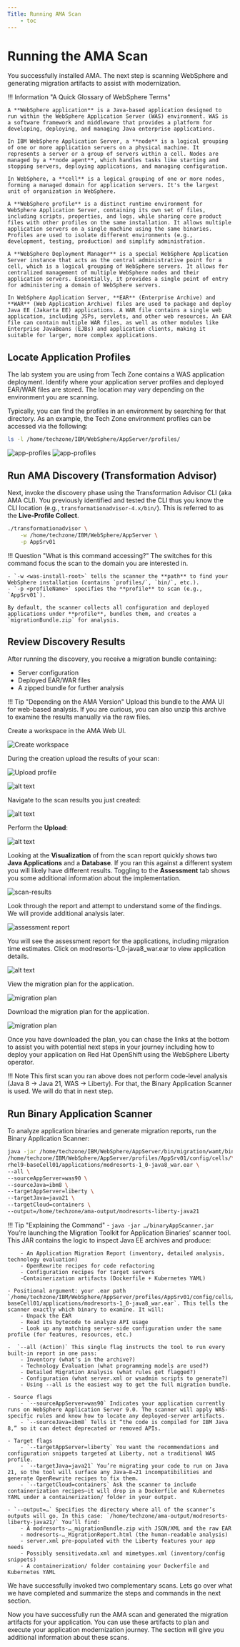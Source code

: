 ```yaml
---
Title: Running AMA Scan
    - toc
---
```


# Running the AMA Scan

You successfully installed AMA.  The next step is scanning WebSphere and generating migration artifacts to assist with modernization.

!!! Information "A Quick Glossary of WebSphere Terms"
    
    A **WebSphere application** is a Java-based application designed to run within the WebSphere Application Server (WAS) environment. WAS is a software framework and middleware that provides a platform for developing, deploying, and managing Java enterprise applications.

    In IBM WebSphere Application Server, a **node** is a logical grouping of one or more application servers on a physical machine. It represents a server or a group of servers within a cell. Nodes are managed by a **node agent**, which handles tasks like starting and stopping servers, deploying applications, and managing configuration. 

    In WebSphere, a **cell** is a logical grouping of one or more nodes, forming a managed domain for application servers. It's the largest unit of organization in WebSphere.

    A **WebSphere profile** is a distinct runtime environment for WebSphere Application Server, containing its own set of files, including scripts, properties, and logs, while sharing core product files with other profiles on the same installation. It allows multiple application servers on a single machine using the same binaries. Profiles are used to isolate different environments (e.g., development, testing, production) and simplify administration.

    A **WebSphere Deployment Manager** is a special WebSphere Application Server instance that acts as the central administrative point for a cell, which is a logical grouping of WebSphere servers. It allows for centralized management of multiple WebSphere nodes and their application servers. Essentially, it provides a single point of entry for administering a domain of WebSphere servers.

    In WebSphere Application Server, **EAR** (Enterprise Archive) and **WAR** (Web Application Archive) files are used to package and deploy Java EE (Jakarta EE) applications. A WAR file contains a single web application, including JSPs, servlets, and other web resources. An EAR file can contain multiple WAR files, as well as other modules like Enterprise JavaBeans (EJBs) and application clients, making it suitable for larger, more complex applications. 

## Locate Application Profiles

The lab system you are using from Tech Zone contains a WAS application deployment. Identify where your application server profiles and deployed EAR/WAR files are stored. The location may vary depending on the environment you are scanning.

Typically, you can find the profiles in an environment by searching for that directory.  As an example, the Tech Zone environment profiles can be accessed via the following:

```bash
ls -l /home/techzone/IBM/WebSphere/AppServer/profiles/
```

![app-profiles](./images/ama/ama-profiles.png)
![app-profiles](./images/app-server-profiles.png)

## Run AMA Discovery (Transformation Advisor)

Next, invoke the discovery phase using the Transformation Advisor CLI (aka AMA CLI). You previously identified and tested the CLI thus you know the CLI location (e.g., `transformationadvisor-4.x/bin/`).  This is referred to as the **Live-Profile Collect**.

```bash
./transformationadvisor \
    -w /home/techzone/IBM/WebSphere/AppServer \
    -p AppSrv01
```

!!! Question "What is this command accessing?"
    The switches for this command focus the scan to the domain you are interested in.

    - `-w <was-install-root>` tells the scanner the **path** to find your WebSphere installation (contains `profiles/`, `bin/`, etc.).
    - `-p <profileName>` specifies the **profile** to scan (e.g., `AppSrv01`).
    
    By default, the scanner collects all configuration and deployed applications under **profile**, bundles them, and creates a `migrationBundle.zip` for analysis.

## Review Discovery Results

After running the discovery, you receive a migration bundle containing:

- Server configuration
- Deployed EAR/WAR files
- A zipped bundle for further analysis

!!! Tip "Depending on the AMA Version"
    Upload this bundle to the AMA UI for web-based analysis.  If you are curious, you can also unzip this archive to examine the results manually via the raw files.

Create a workspace in the AMA Web UI.

![Create workspace](./images/ama/ama-create-workspace.png)

During the creation upload the results of your scan:

![Upload profile](./images/upload-result.png)

![alt text](./images/upload-data.png)

Navigate to the scan results you just created:

![alt text](./images/locate-appscan.png)

Perform the **Upload**:

![alt text](./images/ama-upload-data.png)

Looking at the **Visualization** of from the scan report quickly shows two **Java Applications** and a **Database**.  If you ran this against a different system you will likely have different results.  Toggling to the **Assessment** tab shows you some additional information about the implementation.

![scan-results](./images/detailed-migration-ass-report.png)

Look through the report and attempt to understand some of the findings.  We will provide additional analysis later.

![assessment report](./images/ama-assement.png)

You will see the assessment report for the applications, including migration time estimates. Click on modresorts-1_0-java8_war.ear to view application details.

![alt text](./images/ama-assessment-page.png)

View the migration plan for the application.

![migration plan](./images/view-migration.png)

Download the migration plan for the application.

![migration plan](./images/download-migration.png)

Once you have downloaded the plan, you can chase the links at the bottom to assist you with potential next steps in your journey including  how to deploy your application on Red Hat OpenShift using the WebSphere Liberty operator.

!!! Note 
    This first scan you ran above does not perform code-level analysis (Java 8 → Java 21, WAS → Liberty). For that, the Binary Application Scanner is used.  We will do that in next step.


## Run Binary Application Scanner

To analyze application binaries and generate migration reports, run the Binary Application Scanner:

```bash
java -jar /home/techzone/IBM/WebSphere/AppServer/bin/migration/wamt/binaryAppScanner.jar \
/home/techzone/IBM/WebSphere/AppServer/profiles/AppSrv01/config/cells/\
rhel9-baseCell01/applications/modresorts-1_0-java8_war.ear \
--all \
--sourceAppServer=was90 \
--sourceJava=ibm8 \
--targetAppServer=liberty \
--targetJava=java21 \
--targetCloud=containers \
--output=/home/techzone/ama-output/modresorts-liberty-java21
```

!!! Tip "Explaining the Command"
    - `java -jar …/binaryAppScanner.jar` You’re launching the Migration Toolkit for Application Binaries’ scanner tool. This JAR contains the logic to inspect Java EE archives and produce:

        - An Application Migration Report (inventory, detailed analysis, technology evaluation)
        - OpenRewrite recipes for code refactoring
        - Configuration recipes for target servers
        -Containerization artifacts (Dockerfile + Kubernetes YAML)
     
    - Positional argument: your .ear path `/home/techzone/IBM/WebSphere/AppServer/profiles/AppSrv01/config/cells/rhel9-baseCell01/applications/modresorts-1_0-java8_war.ear`. This tells the scanner exactly which binary to examine. It will:
        - Unpack the EAR
        - Read its bytecode to analyze API usage
        - Look up any matching server-side configuration under the same profile (for features, resources, etc.)
     
    -  `--all (Action)` This single flag instructs the tool to run every built-in report in one pass:
        - Inventory (what’s in the archive?)
        - Technology Evaluation (what programming models are used?)
        - Detailed Migration Analysis (what rules get flagged?)
        - Configuration (what server.xml or wsadmin scripts to generate?)
        - Using --all is the easiest way to get the full migration bundle.
     
    - Source flags
        - `--sourceAppServer=was90` Indicates your application currently runs on WebSphere Application Server 9.0. The scanner will apply WAS-specific rules and know how to locate any deployed-server artifacts.
        - `--sourceJava=ibm8` Tells it “the code is compiled for IBM Java 8,” so it can detect deprecated or removed APIs.
     
    - Target flags
        - `--targetAppServer=liberty` You want the recommendations and configuration snippets targeted at Liberty, not a traditional WAS profile.
        - `--targetJava=java21` You’re migrating your code to run on Java 21, so the tool will surface any Java–8→21 incompatibilities and generate OpenRewrite recipes to fix them.
        - `--targetCloud=containers` Ask the scanner to include containerization recipes—it will drop in a Dockerfile and Kubernetes YAML under a containerization/ folder in your output.
     
    - `--output=…` Specifies the directory where all of the scanner’s outputs will go. In this case: `/home/techzone/ama-output/modresorts-liberty-java21/` You’ll find:
        - A modresorts-…_migrationBundle.zip with JSON/XML and the raw EAR
        - modresorts-…_MigrationReport.html (the human-readable analysis)
        - server.xml pre-populated with the Liberty features your app needs
        - Possibly sensitivedata.xml and mimetypes.xml (inventory/config snippets)
        - A containerization/ folder containing your Dockerfile and Kubernetes YAML

We have successfully invoked two complementary scans.  Lets go over what we have completed and summarize the steps and commands in the next section. 

Now you have successfully run the AMA scan and generated the migration artifacts for your application. You can use these artifacts to plan and execute your application modernization journey.  The section will give you additional information about these scans.
